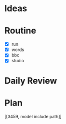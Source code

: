 # Ideas
# Routine
- [x] run
- [x] words
- [x] bbc
- [x] studio
# Daily Review

# Plan
[[3459, model include path]]